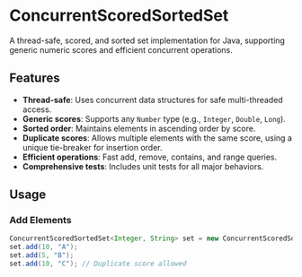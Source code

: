 # ConcurrentScoredSortedSet

A thread-safe, scored, and sorted set implementation for Java, supporting generic numeric scores and efficient concurrent operations.

## Features

- **Thread-safe**: Uses concurrent data structures for safe multi-threaded access.
- **Generic scores**: Supports any `Number` type (e.g., `Integer`, `Double`, `Long`).
- **Sorted order**: Maintains elements in ascending order by score.
- **Duplicate scores**: Allows multiple elements with the same score, using a unique tie-breaker for insertion order.
- **Efficient operations**: Fast add, remove, contains, and range queries.
- **Comprehensive tests**: Includes unit tests for all major behaviors.

## Usage

### Add Elements

```java
ConcurrentScoredSortedSet<Integer, String> set = new ConcurrentScoredSortedSet<>();
set.add(10, "A");
set.add(5, "B");
set.add(10, "C"); // Duplicate score allowed